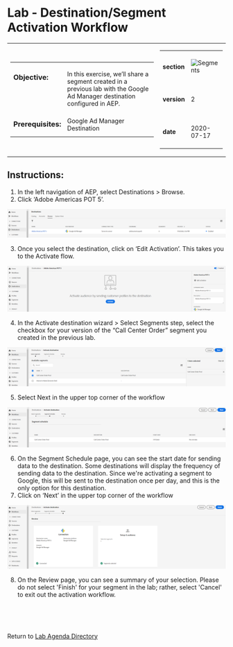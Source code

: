 Lab  - Destination/Segment Activation Workflow  
==========
<table style="border-collapse: collapse; border: none;" class="tab" cellspacing="0" cellpadding="0">

<tr style="border: none;">

<div align="left">
<td width="600" style="border: none;">
<table>
<tbody valign="top">
      <tr width="500">
            <td valign="top"><h3>Objective:</h3></td>
            <td valign="top"><br>In this exercise, we’ll share a segment created in a previous lab with the Google Ad Manager destination configured in AEP.</br>
            </td>
     </tr>
     <tr width="500">
           <td valign="top"><h3>Prerequisites:</h3></td>
           <td valign="top"><br>Google Ad Manager Destination</td>
     </tr>
</tbody>
</table>
</td>
</div>

<div align="right">
<td style="border: none;" valign="top">

<table>
<tbody valign="top">
      <tr>
            <td valign="middle" height="70"><b>section</b></td>
            <td valign="middle" height="70"><img src="https://github.com/adobe/AEP-Hands-on-Labs/blob/master/assets/images/left_hand_nav_menu_segments.png?raw=true" alt="Segments"></td>
      </tr>
      <tr>
            <td valign="middle" height="70"><b>version</b></td>
            <td valign="middle" height="70">2</td>
      </tr>
      <tr>
            <td valign="middle" height="70"><b>date</b></td>
            <td valign="middle" height="70">2020-07-17</td>
      </tr>
</tbody>
</table>
</td>
</div>

</tr>
</table>

Instructions:
-----------------
1.	In the left navigation of AEP, select Destinations > Browse.
2.	Click ‘Adobe Americas POT 5’. 

![Demo](./images/act_browse.png)

3.	Once you select the destination, click on ‘Edit Activation’. This takes you to the Activate flow.

![Demo](./images/act_edit.png)
 
4.	In the Activate destination wizard > Select Segments step, select the checkbox for your version of the “Call Center Order” segment you created in the previous lab.

![Demo](./images/act_segment_step1.png)
 
5.	Select Next in the upper top corner of the workflow

![Demo](./images/act_segment_schedule_step2.png)

6.	On the Segment Schedule page, you can see the start date for sending data to the destination. Some destinations will display the frequency of sending data to the destination. Since we're activating a segment to Google, this will be sent to the destination once per day, and this is the only option for this destination.
7.	Click on ‘Next’ in the upper top corner of the workflow

![Demo](./images/act_segment_review_step3.png)

8.	On the Review page, you can see a summary of your selection. Please do not select 'Finish' for your segment in the lab; rather, select 'Cancel' to exit out the activation workflow.

<br>
<br>
<br>

Return to [Lab Agenda Directory](https://github.com/adobe/AEP-Hands-on-Labs/blob/master/labs/retail/README.md#lab-agenda)
